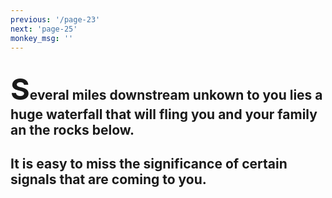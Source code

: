```yaml
---
previous: '/page-23'
next: 'page-25'
monkey_msg: ''
---
```


## <span style="font-size:47px;">S</span>everal miles downstream unkown to you lies a huge waterfall that will fling you and your family an the rocks below.

## It is easy to miss the significance of certain signals that are coming to you.
